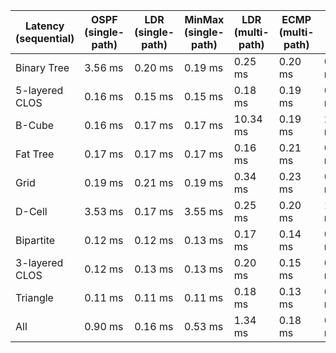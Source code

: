 | Latency (sequential) | OSPF (single-path) | LDR (single-path) | MinMax (single-path) | LDR (multi-path) | ECMP (multi-path) | All     |
| -------------------- | ------------------ | ----------------- | -------------------- | ---------------- | ----------------- | ------- |
| Binary Tree          | 3.56 ms            | 0.20 ms           | 0.19 ms              | 0.25 ms          | 0.20 ms           | 0.88 ms |
| 5-layered CLOS       | 0.16 ms            | 0.15 ms           | 0.15 ms              | 0.18 ms          | 0.19 ms           | 0.17 ms |
| B-Cube               | 0.16 ms            | 0.17 ms           | 0.17 ms              | 10.34 ms         | 0.19 ms           | 2.21 ms |
| Fat Tree             | 0.17 ms            | 0.17 ms           | 0.17 ms              | 0.16 ms          | 0.21 ms           | 0.18 ms |
| Grid                 | 0.19 ms            | 0.21 ms           | 0.19 ms              | 0.34 ms          | 0.23 ms           | 0.23 ms |
| D-Cell               | 3.53 ms            | 0.17 ms           | 3.55 ms              | 0.25 ms          | 0.20 ms           | 1.54 ms |
| Bipartite            | 0.12 ms            | 0.12 ms           | 0.13 ms              | 0.17 ms          | 0.14 ms           | 0.14 ms |
| 3-layered CLOS       | 0.12 ms            | 0.13 ms           | 0.13 ms              | 0.20 ms          | 0.15 ms           | 0.14 ms |
| Triangle             | 0.11 ms            | 0.11 ms           | 0.11 ms              | 0.18 ms          | 0.13 ms           | 0.13 ms |
| All                  | 0.90 ms            | 0.16 ms           | 0.53 ms              | 1.34 ms          | 0.18 ms           | 0.62 ms |